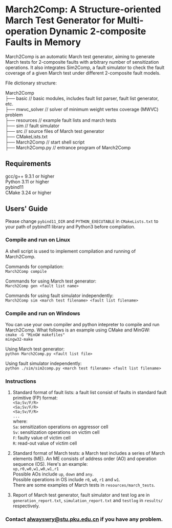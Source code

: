 # March2Comp: A Structure-oriented March Test Generator for Multi-operation Dynamic 2-composite Faults in Memory

  March2Comp is an automatic March test generator, aiming to generate March tests for 2-composite faults with arbitrary number of sensitization operations. It also integrates Sim2Comp, a fault simulator to check the fault coverage of a given March test under different 2-composite fault models.
    
  File dictionary structure:

  March2Comp
<br>    ├── basic // basic modules, includes fault list parser, fault list generator, etc.
<br>    ├── mwvc_solver // solver of minimum weight vertex coverage (MWVC) problem
<br>    ├── resources // example fault lists and march tests
<br>    ├── sim // fault simulator
<br>    ├── src // source files of March test generator
<br>    ├── CMakeLists.txt
<br>    ├── March2Comp // start shell script
<br>    ├── March2Comp.py // entrance program of March2Comp

## Requirements
gcc/g++ 9.3.1 or higher
<br>  Python 3.11 or higher
<br>  pybind11
<br> CMake 3.24 or higher
## Users' Guide
Please change ```pybind11_DIR``` and ```PYTHON_EXECUTABLE``` in ```CMakeLists.txt``` to your path of pybind11 library and Python3 before compilation.
### Compile and run on Linux
A shell script is used to implement compilation and running of March2Comp. 

Commands for compilation:
<br>    ```March2Comp compile```

Commands for using March test generator:
<br>    ```March2Comp gen <fault list name>```

Commands for using fault simulator independently:
<br>    ```March2Comp sim <march test filename> <fault list filename>```

### Compile and run on Windows
You can use your own compiler and python intepreter to compile and run March2Comp. What follows is an example using CMake and MinGW:
<br>    ```cmake -G "MinGW makefiles"```
<br>    ```mingw32-make```

Using March test generator:
<br>    ```python March2Comp.py <fault list file>```

Using fault simulator independently:
<br>    ```python ./sim/sim2comp.py <march test filename> <fault list filename>```

### Instructions
1. Standard format of fault lists: a fault list consist of faults in standard fault primitive (FP) format: <br> ```<Sa;Sv/F/R>```
<br> ```<Sa;Sv/F/R>```
<br> ```<Sa;Sv/F/R>```
<br> ```...``` <br> where: <br> ```Sa```: sensitization operations on aggressor cell <br> ```Sv```: sensitization operations on victim cell <br> ```F```: faulty value of victim cell <br> ```R```: read-out value of victim cell

2. Standard format of March tests: a March test includes a series of March elements (ME). An ME consists of address order (AO) and operation sequence (OS). Here's an example:
<br> ```up,r0,w0,w1,w0,w1,r1``` <br> Possible AOs include ```up```, ```down``` and ```any```. <br> Possible operations in OS include ```r0```, ```w0```, ```r1``` and ```w1```. <br> There are some examples of March tests in ```resources/march_tests```.

3. Report of March test generator, fault simulator and test log are in ```generation_report.txt```, ```simulation_report.txt``` and ```testlog``` in ```results/``` respectively.

### Contact alwayswry@stu.pku.edu.cn if you have any problem.


 
